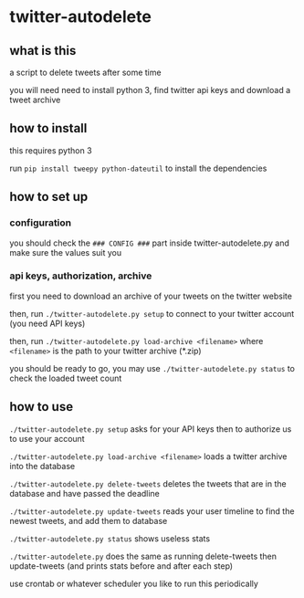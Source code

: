 # twitter-autodelete

## what is this

a script to delete tweets after some time

you will need need to install python 3, find twitter api keys and download a tweet archive

## how to install

this requires python 3

run `pip install tweepy python-dateutil` to install the dependencies

## how to set up

### configuration

you should check the `### CONFIG ###` part inside twitter-autodelete.py and make sure the values suit you

### api keys, authorization, archive

first you need to download an archive of your tweets on the twitter website

then, run `./twitter-autodelete.py setup` to connect to your twitter account (you need API keys)

then, run `./twitter-autodelete.py load-archive <filename>` where `<filename>` is the path to your twitter archive (\*.zip)

you should be ready to go, you may use `./twitter-autodelete.py status` to check the loaded tweet count

## how to use

`./twitter-autodelete.py setup` asks for your API keys then to authorize us to use your account

`./twitter-autodelete.py load-archive <filename>` loads a twitter archive into the database

`./twitter-autodelete.py delete-tweets` deletes the tweets that are in the database and have passed the deadline

`./twitter-autodelete.py update-tweets` reads your user timeline to find the newest tweets, and add them to database

`./twitter-autodelete.py status` shows useless stats

`./twitter-autodelete.py` does the same as running delete-tweets then update-tweets (and prints stats before and after each step)

use crontab or whatever scheduler you like to run this periodically